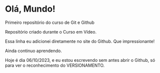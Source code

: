 # Olá, Mundo!
 Primeiro repositório do curso de Git e Github

 Repositório criado durante o Curso em Vídeo.

Essa linha eu adicionei diretamente no site do Github. Que impressionante!

Ainda continuo aprendendo.

Hoje é dia 06/10/2023, e eu estou escrevendo sem antes abrir o Github, só para ver o reconhecimento do VERSIONAMENTO.
